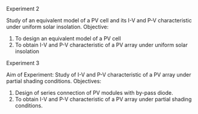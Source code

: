 Experiment 2

Study of an equivalent model of a PV cell and its I-V and P-V characteristic under uniform solar insolation. 
Objective: 
1) To design an equivalent model of a PV cell 
2) To obtain I-V and P-V characteristic of a PV array under uniform solar insolation

Experiment 3

Aim of Experiment: 
Study of I-V and P-V characteristic of a PV array under partial shading conditions. 
Objectives: 
1) Design of series connection of PV modules with by-pass diode.
2) To obtain I-V and P-V characteristic of a PV array under partial shading conditions. 
